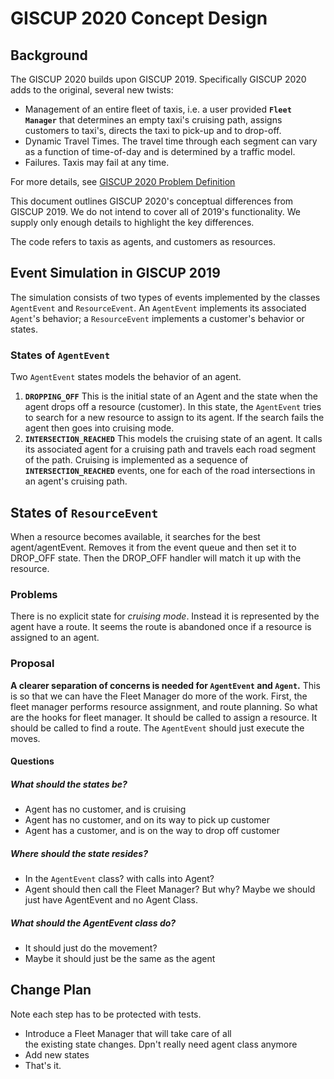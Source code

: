 # GISCUP 2020 Concept Design
## Background
The GISCUP 2020 builds upon GISCUP 2019.
Specifically GISCUP 2020 adds to the original, several new twists:

* Management of an entire fleet of taxis,
i.e. a user provided **`Fleet Manager`** that determines an empty taxi's cruising path,
assigns customers to taxi's, directs the taxi to pick-up and to drop-off.
* Dynamic Travel Times. The travel time through each segment can vary as a function of time-of-day
and is determined by a traffic model.
* Failures. Taxis may fail at any time.

For more details, see [GISCUP 2020 Problem Definition](https://docs.google.com/document/d/e/2PACX-1vQ6PL6krQtLjtWs8pI3UKI_NhNuFr_Ecl_Kfk77Yt3ZLzrf2lWt6A1UUCgAbf3JMgnXR9VhfWXJCtab/pub)

This document outlines GISCUP 2020's conceptual differences from GISCUP 2019.
We do not intend to cover all of 2019's functionality.
We supply only enough details to highlight the key differences.

The code refers to taxis as agents, and customers as resources.

## Event Simulation in GISCUP 2019

The simulation consists of two types of events implemented by the classes
`AgentEvent` and `ResourceEvent`.
An `AgentEvent` implements its associated `Agent`'s behavior;
a `ResourceEvent` implements a customer's behavior or states.

### States of `AgentEvent`
Two `AgentEvent` states models the behavior of an agent.

1. **`DROPPING_OFF`** This is the initial state of an Agent and
the state when the agent drops off a resource (customer).
In this state, the `AgentEvent` tries to search for a new resource
to assign to its agent.
If the search fails the agent then goes into cruising mode.
2. **`INTERSECTION_REACHED`** This models the cruising state of
an agent.
It calls its associated agent for a cruising path and travels each road
segment of the path.
Cruising is implemented as a sequence of **`INTERSECTION_REACHED`** events,
one for each of the road intersections in an agent's cruising path.

## States of `ResourceEvent`

When a resource becomes available, it searches for the best agent/agentEvent.
Removes it from the event queue and then set it to DROP_OFF state.
Then the DROP_OFF handler will match it up with the resource.

### Problems
There is no explicit state for *cruising mode*.
Instead it is represented by the agent have a route.
It seems the route is abandoned once if a resource is assigned
to an agent.

### Proposal
**A clearer separation of concerns is needed for `AgentEvent`
and `Agent`.**
This is so that we can have the Fleet Manager do more of the
work.
First, the fleet manager performs resource assignment, and
route planning.
So what are the hooks for fleet manager.
It should be called to assign a resource.
It should be called to find a route.
The `AgentEvent` should just execute the moves.
#### Questions
##### What should the states be?
* Agent has no customer, and is cruising
* Agent has no customer, and on its way to pick up customer
* Agent has a customer, and is on the way to drop off customer

##### Where should the state resides?
* In the `AgentEvent` class? with calls into Agent?
* Agent should then call the Fleet Manager?  But why?
Maybe we should just have AgentEvent and no Agent Class.

##### What should the AgentEvent class do?
* It should just do the movement?
* Maybe it should just be the same as the agent

## Change Plan
Note each step has to be protected with tests.
* Introduce a Fleet Manager that will take care of all\
the existing state changes. Dpn't really need agent class anymore
* Add new states
* That's it.
